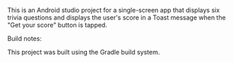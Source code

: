 This is an Android studio project for a single-screen app that displays six trivia questions and displays the user's score in a Toast message when the "Get your score" button is tapped.

Build notes:

This project was built using the Gradle build system.